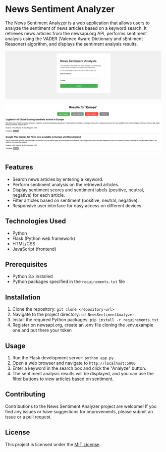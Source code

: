 # News Sentiment Analyzer

The News Sentiment Analyzer is a web application that allows users to analyze the sentiment of news articles based on a keyword search. It retrieves news articles from the newsapi.org API, performs sentiment analysis using the VADER (Valence Aware Dictionary and sEntiment Reasoner) algorithm, and displays the sentiment analysis results.


![Screenshot 1](https://github.com/riccardobertolini/NewsSentimentAnalyzer/blob/main/img/image1.png?raw=true)

![Screenshot 2](https://github.com/riccardobertolini/NewsSentimentAnalyzer/blob/main/img/image2.png?raw=true)

## Features

- Search news articles by entering a keyword.
- Perform sentiment analysis on the retrieved articles.
- Display sentiment scores and sentiment labels (positive, neutral, negative) for each article.
- Filter articles based on sentiment (positive, neutral, negative).
- Responsive user interface for easy access on different devices.

## Technologies Used

- Python
- Flask (Python web framework)
- HTML/CSS
- JavaScript (frontend)

## Prerequisites

- Python 3.x installed
- Python packages specified in the `requirements.txt` file

## Installation

1. Clone the repository: `git clone <repository-url>`
2. Navigate to the project directory: `cd NewsSentimentAnalyzer`
3. Install the required Python packages: `pip install -r requirements.txt`
4. Register on newsapi.org, create an .env file cloning the .env.example one and put there your token

## Usage

1. Run the Flask development server: `python app.py`
2. Open a web browser and navigate to `http://localhost:5000`
3. Enter a keyword in the search box and click the "Analyze" button.
4. The sentiment analysis results will be displayed, and you can use the filter buttons to view articles based on sentiment.

## Contributing

Contributions to the News Sentiment Analyzer project are welcome! If you find any issues or have suggestions for improvements, please submit an issue or a pull request.

## License

This project is licensed under the [MIT License](LICENSE).

